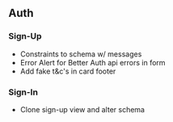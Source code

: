 ## Auth

### Sign-Up
- Constraints to schema w/ messages
- Error Alert for Better Auth api errors in form
- Add fake t&c's in card footer

### Sign-In
- Clone sign-up view and alter schema
